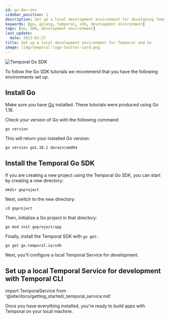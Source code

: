 ```yaml
---
id: go-dev-env
sidebar_position: 1
description: Set up a local development environment for developing Temporal applications using the Go programming language.
keywords: [go, golang, temporal, sdk, development environment]
tags: [Go, SDK, development environment]
last_update:
  date: 2023-03-27
title: Set up a local development environment for Temporal and Go
image: /img/temporal-logo-twitter-card.png
---
```



![Temporal Go SDK](/img/sdk_banners/banner_go.png)

To follow the Go SDK tutorials we recommend that you have the following environments set up.

## Install Go

Make sure you have [Go](https://golang.org/doc/install) installed. These tutorials were produced using Go 1.18.

Check your version of Go with the following command:

```command
go version
```

This will return your installed Go version:

```
go version go1.18.1 darwin/amd64
```

## Install the Temporal Go SDK

If you are creating a new project using the Temporal Go SDK, you can start by creating a new directory:

```command
mkdir goproject
```

Next, switch to the new directory:

```command
cd goproject
```

Then, initialize a Go project in that directory:

```command
go mod init goproject/app
```

Finally, install the Temporal SDK with `go get`:

```command
go get go.temporal.io/sdk
```

Next, you'll configure a local Temporal Service for development.

## Set up a local Temporal Service for development with Temporal CLI

import TemporalService from '@site/docs/getting_started/_temporal_service.md'

<TemporalService />

Once you have everything installed, you're ready to build apps with Temporal on your local machine.
